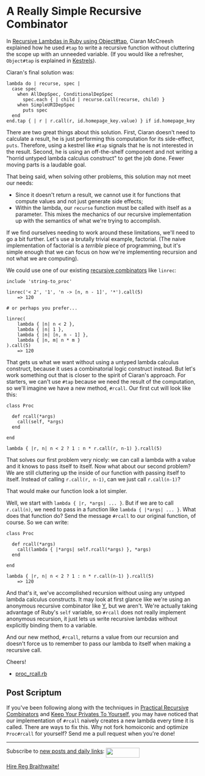 A Really Simple Recursive Combinator
===

In [Recursive Lambdas in Ruby using Object#tap](http://ciaranm.wordpress.com/2008/11/30/recursive-lambdas-in-ruby-using-objecttap/ ""), Ciaran McCreesh explained how he used `#tap` to write a recursive function without cluttering the scope up with an unneeded variable. (If you would like a refresher, `Object#tap` is explained in [Kestrels](http://github.com/raganwald/homoiconic/tree/master/2008-10-29/kestrel.markdown)).

Ciaran's final solution was:

	lambda do | recurse, spec |
	  case spec
	    when AllDepSpec, ConditionalDepSpec
	      spec.each { | child | recurse.call(recurse, child) }
	    when SimpleURIDepSpec
	      puts spec
	  end
	end.tap { | r | r.call(r, id.homepage_key.value) } if id.homepage_key

There are two great things about this solution. First, Ciaran doesn't need to calculate a result, he is just performing this computation for its side-effect, `puts`. Therefore, using a kestrel like `#tap` signals that he is not interested in the result. Second, he is using an off-the-shelf component and not writing a "horrid untyped lambda calculus construct" to get the job done. Fewer moving parts is a laudable goal.

That being said, when solving other problems, this solution may not meet our needs:

*	Since it doesn't return a result, we cannot use it for functions that compute values and not just generate side effects;
*	Within the lambda, our `recurse` function must be called with itself as a parameter. This mixes the mechanics of our recursive implementation up with the semantics of what we're trying to accomplish.

If we find ourselves needing to work around these limitations, we'll need to go a bit further. Let's use a brutally trivial example, factorial. (The naive implementation of factorial is a *terrible* piece of programming, but it's simple enough that we can focus on how we're implementing recursion and not what we are computing).

We could use one of our existing [recursive combinators](http://github.com/raganwald/homoiconic/tree/master/2008-11-26/practical_recursive_combinators.md) like `linrec`:

	include 'string-to_proc'
	
	linrec('< 2', '1', 'n -> [n, n - 1]', '*').call(5)
		=> 120
		
	# or perhaps you prefer...
	
	linrec(
		lambda { |n| n < 2 },
		lambda { |n| 1 },
		lambda { |n| [n, n - 1] },
		lambda { |n, m| n * m }
	).call(5)
		=> 120
	
That gets us what we want without using a untyped lambda calculus construct, because it uses a combinatorial logic construct instead. But let's work something out that is closer to the spirit of Ciaran's approach. For starters, we can't use `#tap` because we need the result of the computation, so we'll imagine we have a new method, `#rcall`. Our first cut will look like this:

	class Proc
  
	  def rcall(*args)
	    call(self, *args)
	  end
  
	end

	lambda { |r, n| n < 2 ? 1 : n * r.call(r, n-1) }.rcall(5)

That solves our first problem very nicely: we can call a lambda with a value and it knows to pass itself to itself. Now what about our second problem? We are still cluttering up the inside of our function with passing itself to itself. Instead of calling `r.call(r, n-1)`, can we just call `r.call(n-1)`?

That would make our function look a lot simpler.

Well, we start with `lambda { |r, *args| ... }`. But if we are to call `r.call(n)`, we need to pass in a function like `lambda { |*args| ... }`. What does that function do? Send the message `#rcall` to our original function, of course. So we can write:

	class Proc
  
	  def rcall(*args)
	    call(lambda { |*args| self.rcall(*args) }, *args)
	  end
  
	end

	lambda { |r, n| n < 2 ? 1 : n * r.call(n-1) }.rcall(5)
		=> 120

And that's it, we've accomplished recursion without using any untyped lambda calculus constructs. It may look at first glance like we're using an anonymous recursive combinator like [Y](http://www.ece.uc.edu/~franco/C511/html/Scheme/ycomb.html "The Y Combinator"), but we aren't. We're actually taking advantage of Ruby's `self` variable, so `#rcall` does not really implement anonymous recursion, it just lets us write recursive lambdas without explicitly binding them to a variable.

And our new method, `#rcall`, returns a value from our recursion and doesn't force us to remember to pass our lambda to itself when making a recursive call.

Cheers!

*	[proc\_rcall.rb](http:proc_rcall.rb)

Post Scriptum
---

If you've been following along with the techniques in [Practical Recursive Combinators](http://github.com/raganwald/homoiconic/tree/master/2008-11-26/practical_recursive_combinators.md) and [Keep Your Privates To Yourself](http://github.com/raganwald/homoiconic/tree/master/2008-12-1/keep_your_privates_to_yourself.md), you may have noticed that our implementation of `#rcall` naively creates a new lambda every time it is called. There are ways to fix this. Why not fork homoiconic and optimize `Proc#rcall` for yourself? Send me a pull request when you're done!

---
	
Subscribe to [new posts and daily links](http://feeds.feedburner.com/raganwald "raganwald's rss feed"): <a href="http://feeds.feedburner.com/raganwald"><img src="http://feeds.feedburner.com/~fc/raganwald?bg=&amp;fg=&amp;anim=" height="26" width="88" style="border:0" alt="" align="top"/></a>

[Hire Reg Braithwaite!](http://reginald.braythwayt.com/RegBraithwaiteGH1208_en_US.pdf "")